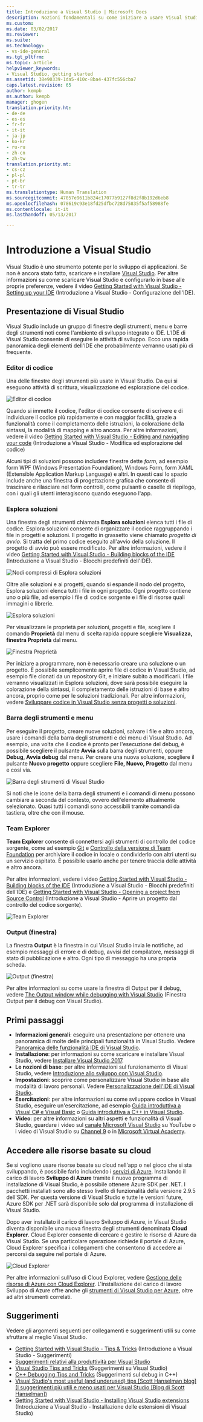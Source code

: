 ```yaml
---
title: Introduzione a Visual Studio | Microsoft Docs
description: Nozioni fondamentali su come iniziare a usare Visual Studio
ms.custom: 
ms.date: 03/02/2017
ms.reviewer: 
ms.suite: 
ms.technology:
- vs-ide-general
ms.tgt_pltfrm: 
ms.topic: article
helpviewer_keywords:
- Visual Studio, getting started
ms.assetid: 38e90339-1da5-410c-8ba4-437fc556cba7
caps.latest.revision: 65
author: kempb
ms.author: kempb
manager: ghogen
translation.priority.ht:
- de-de
- es-es
- fr-fr
- it-it
- ja-jp
- ko-kr
- ru-ru
- zh-cn
- zh-tw
translation.priority.mt:
- cs-cz
- pl-pl
- pt-br
- tr-tr
ms.translationtype: Human Translation
ms.sourcegitcommit: 47057e9611b824c17077b9127f8d2f8b192d6eb8
ms.openlocfilehash: 078619c93e18fd25dfbc728d75835f5af58988fe
ms.contentlocale: it-it
ms.lasthandoff: 05/13/2017

---
```

# <a name="get-started-with-visual-studio"></a>Introduzione a Visual Studio

Visual Studio è uno strumento potente per lo sviluppo di applicazioni. Se non è ancora stato fatto, scaricare e installare [Visual Studio](https://www.visualstudio.com/vs/). Per altre informazioni su come scaricare Visual Studio e configurarlo in base alle proprie preferenze, vedere il video [Getting Started with Visual Studio - Setting up your IDE](https://www.youtube.com/watch?v=xLCedknQkN0&list=PLReL099Y5nRfw6VNvzMkv0sabT2crbSpK&index=1) (Introduzione a Visual Studio - Configurazione dell'IDE).

## <a name="visual-studio-tour"></a>Presentazione di Visual Studio
Visual Studio include un gruppo di finestre degli strumenti, menu e barre degli strumenti noti come l'ambiente di sviluppo integrato o IDE. L'IDE di Visual Studio consente di eseguire le attività di sviluppo. Ecco una rapida panoramica degli elementi dell'IDE che probabilmente verranno usati più di frequente.

### <a name="code-editor"></a>Editor di codice
Una delle finestre degli strumenti più usate in Visual Studio. Da qui si eseguono attività di scrittura, visualizzazione ed esplorazione del codice.

![Editor di codice](~/docs/ide/media/VSIDE_CodeWindow.png)

Quando si immette il codice, l'editor di codice consente di scrivere e di individuare il codice più rapidamente e con maggior facilità, grazie a funzionalità come il completamento delle istruzioni, la colorazione della sintassi, la modalità di mapping e altro ancora. Per altre informazioni, vedere il video [Getting Started with Visual Studio - Editing and navigating your code](https://www.youtube.com/watch?v=4glwwioCVjA&list=PLReL099Y5nRfw6VNvzMkv0sabT2crbSpK&index=5) (Introduzione a Visual Studio - Modifica ed esplorazione del codice)

Alcuni tipi di soluzioni possono includere finestre dette *form*, ad esempio form WPF (Windows Presentation Foundation), Windows Form, form XAML (Extensible Application Markup Language) e altri. In questi casi lo spazio include anche una finestra di progettazione grafica che consente di trascinare e rilasciare nel form controlli, come pulsanti o caselle di riepilogo, con i quali gli utenti interagiscono quando eseguono l'app.

### <a name="solution-explorer"></a>Esplora soluzioni

Una finestra degli strumenti chiamata **Esplora soluzioni** elenca tutti i file di codice. Esplora soluzioni consente di organizzare il codice raggruppando i file in progetti e soluzioni. Il progetto in grassetto viene chiamato *progetto di avvio*. Si tratta del primo codice eseguito all'avvio della soluzione. Il progetto di avvio può essere modificato. Per altre informazioni, vedere il video [Getting Started with Visual Studio - Building blocks of the IDE](https://www.youtube.com/watch?v=JHc3_gsCmZg&index=2&list=PLReL099Y5nRfw6VNvzMkv0sabT2crbSpK) (Introduzione a Visual Studio - Blocchi predefiniti dell'IDE).

![Nodi compressi di Esplora soluzioni](~/docs/ide/media/VSIDE_SolutionExplorer2_callouts.png)

 Oltre alle soluzioni e ai progetti, quando si espande il nodo del progetto, Esplora soluzioni elenca tutti i file in ogni progetto. Ogni progetto contiene uno o più file, ad esempio i file di codice sorgente e i file di risorse quali immagini o librerie.

![Esplora soluzioni](~/docs/ide/media/VSIDE_SolutionExplorer3.png)

Per visualizzare le proprietà per soluzioni, progetti e file, scegliere il comando **Proprietà** dal menu di scelta rapida oppure scegliere **Visualizza, finestra Proprietà** dal menu.

![Finestra Proprietà](~/docs/ide/media/VSIDE_SolutionExplorer4.png)

Per iniziare a programmare, non è necessario creare una soluzione o un progetto. È possibile semplicemente aprire file di codice in Visual Studio, ad esempio file clonati da un repository Git, e iniziare subito a modificarli. I file verranno visualizzati in Esplora soluzioni, dove sarà possibile eseguire la colorazione della sintassi, il completamento delle istruzioni di base e altro ancora, proprio come per le soluzioni tradizionali. Per altre informazioni, vedere [Sviluppare codice in Visual Studio senza progetti o soluzioni](../ide/develop-code-in-visual-studio-without-projects-or-solutions.md).

### <a name="toolbar-and-menus"></a>Barra degli strumenti e menu
Per eseguire il progetto, creare nuove soluzioni, salvare i file e altro ancora, usare i comandi della barra degli strumenti e dei menu di Visual Studio. Ad esempio, una volta che il codice è pronto per l'esecuzione del debug, è possibile scegliere il pulsante **Avvia** sulla barra degli strumenti, oppure **Debug, Avvia debug** dal menu. Per creare una nuova soluzione, scegliere il pulsante **Nuovo progetto** oppure scegliere **File, Nuovo, Progetto** dal menu e così via.

![Barra degli strumenti di Visual Studio](~/docs/ide/media/VSIDE_SolutionExplorer5_callouts.png)

Si noti che le icone della barra degli strumenti e i comandi di menu possono cambiare a seconda del contesto, ovvero dell'elemento attualmente selezionato. Quasi tutti i comandi sono accessibili tramite comandi da tastiera, oltre che con il mouse.

### <a name="team-explorer"></a>Team Explorer
**Team Explorer** consente di connettersi agli strumenti di controllo del codice sorgente, come ad esempio [Git](https://git-scm.com/) e [Controllo della versione di Team Foundation](https://www.visualstudio.com/en-us/docs/tfvc/overview) per archiviare il codice in locale o condividerlo con altri utenti su un servizio ospitato. È possibile usarlo anche per tenere traccia delle attività e altro ancora.

Per altre informazioni, vedere i video [Getting Started with Visual Studio - Building blocks of the IDE](https://www.youtube.com/watch?v=JHc3_gsCmZg&index=2&list=PLReL099Y5nRfw6VNvzMkv0sabT2crbSpK) (Introduzione a Visual Studio - Blocchi predefiniti dell'IDE) e [Getting Started with Visual Studio - Opening a project from Source Control](https://www.youtube.com/watch?v=pc9vX_4RGV4&list=PLReL099Y5nRfw6VNvzMkv0sabT2crbSpK&index=3) (Introduzione a Visual Studio - Aprire un progetto dal controllo del codice sorgente).

![Team Explorer](../ide/media/TeamExplorer.png)

### <a name="output-window"></a>Output (finestra)
La finestra **Output** è la finestra in cui Visual Studio invia le notifiche, ad esempio messaggi di errore e di debug, avvisi del compilatore, messaggi di stato di pubblicazione e altro. Ogni tipo di messaggio ha una propria scheda.

![Output (finestra)](~/docs/ide/media/VSIDE_OutputWindow.png)

Per altre informazioni su come usare la finestra di Output per il debug, vedere [The Output window while debugging with Visual Studio](https://blogs.msdn.microsoft.com/visualstudioalm/2015/02/09/the-output-window-while-debugging-with-visual-studio/) (Finestra Output per il debug con Visual Studio).

## <a name="first-steps"></a>Primi passaggi
- **Informazioni generali**: eseguire una presentazione per ottenere una panoramica di molte delle principali funzionalità in Visual Studio. Vedere [Panoramica delle funzionalità IDE di Visual Studio](../ide/visual-studio-ide.md).
- **Installazione**: per informazioni su come scaricare e installare Visual Studio, vedere [Installare Visual Studio 2017](../install/install-visual-studio.md).
- **Le nozioni di base**: per altre informazioni sul funzionamento di Visual Studio, vedere [Introduzione allo sviluppo con Visual Studio](../ide/get-started-developing-with-visual-studio.md).
- **Impostazioni**: scoprire come personalizzare Visual Studio in base alle modalità di lavoro personali. Vedere [Personalizzazione dell'IDE di Visual Studio](../ide/personalizing-the-visual-studio-ide.md).
- **Esercitazioni**: per altre informazioni su come sviluppare codice in Visual Studio, eseguire un'esercitazione, ad esempio [Guida introduttiva a Visual C# e Visual Basic](../ide/getting-started-with-visual-csharp-and-visual-basic.md) o [Guida introduttiva a C++ in Visual Studio](../ide/getting-started-with-cpp-in-visual-studio.md).
- **Video**: per altre informazioni su altri aspetti e funzionalità di Visual Studio, guardare i video sul [canale Microsoft Visual Studio](https://www.youtube.com/user/VisualStudio/videos) su YouTube o i video di Visual Studio su [Channel 9](https://channel9.msdn.com/Tags/visual+studio) o in [Microsoft Virtual Academy](https://mva.microsoft.com/product-training/visual-studio-courses#!jobf=Developer).

## <a name="access-cloud-based-resources"></a>Accedere alle risorse basate su cloud

Se si vogliono usare risorse basate su cloud nell'app o nel gioco che si sta sviluppando, è possibile farlo includendo i [servizi di Azure](https://azure.microsoft.com/en-us/services/). Installando il carico di lavoro **Sviluppo di Azure** tramite il nuovo programma di installazione di Visual Studio, è possibile ottenere Azure SDK per .NET. I pacchetti installati sono allo stesso livello di funzionalità della versione 2.9.5 dell'SDK. Per questa versione di Visual Studio e tutte le versioni future, Azure SDK per .NET sarà disponibile solo dal programma di installazione di Visual Studio.

Dopo aver installato il carico di lavoro Sviluppo di Azure, in Visual Studio diventa disponibile una nuova finestra degli strumenti denominata **Cloud Explorer**. Cloud Explorer consente di cercare e gestire le risorse di Azure da Visual Studio. Se una particolare operazione richiede il portale di Azure, Cloud Explorer specifica i collegamenti che consentono di accedere ai percorsi da seguire nel portale di Azure.

![Cloud Explorer](~/docs/ide/media/VSIDE_CloudExplorer.png)

Per altre informazioni sull'uso di Cloud Explorer, vedere [Gestione delle risorse di Azure con Cloud Explorer](https://azure.microsoft.com/en-us/documentation/articles/vs-azure-tools-resources-managing-with-cloud-explorer/).
L'installazione del carico di lavoro Sviluppo di Azure offre anche gli [strumenti di Visual Studio per Azure](https://www.visualstudio.com/vs/azure-tools/), oltre ad altri strumenti correlati.

## <a name="tips-and-tricks"></a>Suggerimenti
Vedere gli argomenti seguenti per collegamenti e suggerimenti utili su come sfruttare al meglio Visual Studio.
- [Getting Started with Visual Studio - Tips & Tricks](https://www.youtube.com/watch?v=vmXqGwn1Glk&list=PLReL099Y5nRfw6VNvzMkv0sabT2crbSpK&index=4) (Introduzione a Visual Studio - Suggerimenti)
- [Suggerimenti relativi alla produttività per Visual Studio](../ide/productivity-tips-for-visual-studio.md)
- [Visual Studio Tips and Tricks](https://channel9.msdn.com/events/TechEd/2013/DEV-B353) (Suggerimenti su Visual Studio)
- [C++ Debugging Tips and Tricks](https://channel9.msdn.com/Shows/Visual-Studio-Toolbox/C-Plus-Plus-Debugging-Tips-and-Tricks) (Suggerimenti sul debug in C++)
- [Visual Studio's most useful (and underused) tips [Scott Hanselman blog] (I suggerimenti più utili e meno usati per Visual Studio [Blog di Scott Hanselman])](https://www.hanselman.com/blog/VisualStudiosMostUsefulAndUnderusedTips.aspx)
- [Getting Started with Visual Studio - Installing Visual Studio extensions](https://www.youtube.com/watch?v=MWLLQaknRZY&list=PLReL099Y5nRfw6VNvzMkv0sabT2crbSpK&index=7) (Introduzione a Visual Studio - Installazione delle estensioni di Visual Studio)

